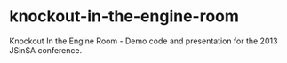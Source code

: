 knockout-in-the-engine-room
===========================

Knockout In the Engine Room - Demo code and presentation for the 2013 JSinSA conference.

